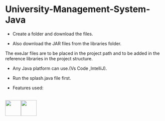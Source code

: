 # University-Management-System-Java
- Create a folder and download the files.
  
- Also download the JAR files from the libraries folder.
  
The exeJar files are to be placed in the project path and to be added in the reference libraries in the project structure.
  
- Any Java platform can use.(Vs Code ,IntelliJ).
  
- Run the splash.java file first.
  
- Features used:
<br>
 <img src="https://cdn.jsdelivr.net/gh/devicons/devicon/icons/java/java-original-wordmark.svg" width="50" height="50" /><img src="https://cdn.jsdelivr.net/gh/devicons/devicon/icons/mysql/mysql-original-wordmark.svg" width="50" height="50" />

